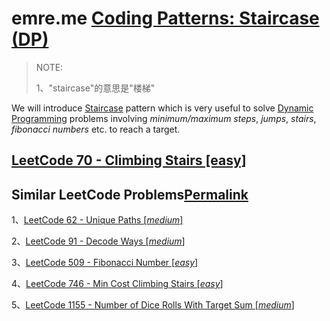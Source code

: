 # emre.me [Coding Patterns: Staircase (DP)](https://emre.me/coding-patterns/staircase/)

> NOTE: 
>
> 1、"staircase"的意思是"楼梯"

We will introduce [Staircase](https://emre.me/coding-patterns/staircase) pattern which is very useful to solve [Dynamic Programming](https://emre.me/algorithms/dynamic-programming/) problems involving *minimum/maximum steps*, *jumps*, *stairs*, *fibonacci numbers* etc. to reach a target.



## [LeetCode 70 - Climbing Stairs [easy]](https://leetcode.com/problems/climbing-stairs/)



## Similar LeetCode Problems[Permalink](https://emre.me/coding-patterns/staircase/#similar-leetcode-problems)

1、[LeetCode 62 - Unique Paths [*medium*]](https://leetcode.com/problems/unique-paths/)

2、[LeetCode 91 - Decode Ways [*medium*]](https://leetcode.com/problems/decode-ways/)

3、[LeetCode 509 - Fibonacci Number [*easy*]](https://leetcode.com/problems/fibonacci-number/)

4、[LeetCode 746 - Min Cost Climbing Stairs [*easy*]](https://leetcode.com/problems/min-cost-climbing-stairs/)

5、[LeetCode 1155 - Number of Dice Rolls With Target Sum [*medium*]](https://leetcode.com/problems/number-of-dice-rolls-with-target-sum/)
